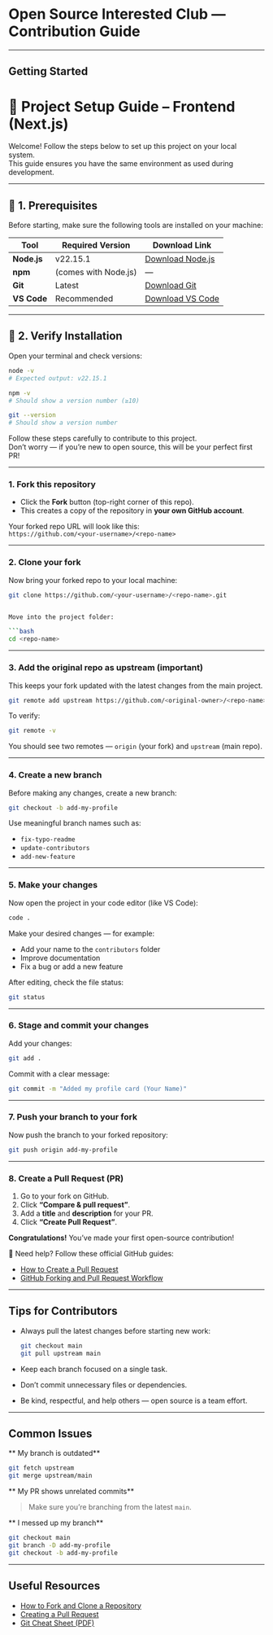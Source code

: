 #  Open Source Interested Club — Contribution Guide

---

##  Getting Started

# 🧰 Project Setup Guide – Frontend (Next.js)

Welcome! Follow the steps below to set up this project on your local system.  
This guide ensures you have the same environment as used during development.

---

## 🚀 1. Prerequisites

Before starting, make sure the following tools are installed on your machine:

| Tool | Required Version | Download Link |
|------|------------------|----------------|
| **Node.js** | v22.15.1 | [Download Node.js](https://nodejs.org/en/download) |
| **npm** | (comes with Node.js) | — |
| **Git** | Latest | [Download Git](https://git-scm.com/downloads) |
| **VS Code** | Recommended | [Download VS Code](https://code.visualstudio.com/) |

---

## 🧩 2. Verify Installation

Open your terminal and check versions:

```bash
node -v
# Expected output: v22.15.1

npm -v
# Should show a version number (≥10)

git --version
# Should show a version number
```



Follow these steps carefully to contribute to this project.  
Don’t worry — if you’re new to open source, this will be your perfect first PR!

---

###  1. Fork this repository

- Click the **Fork** button (top-right corner of this repo).  
- This creates a copy of the repository in **your own GitHub account**.

Your forked repo URL will look like this:  
`https://github.com/<your-username>/<repo-name>`

---

###  2. Clone your fork

Now bring your forked repo to your local machine:

```bash
git clone https://github.com/<your-username>/<repo-name>.git


Move into the project folder:

```bash
cd <repo-name>
```

---

###  3. Add the original repo as upstream (important)

This keeps your fork updated with the latest changes from the main project.

```bash
git remote add upstream https://github.com/<original-owner>/<repo-name>.git
```

To verify:

```bash
git remote -v
```

You should see two remotes — `origin` (your fork) and `upstream` (main repo).

---

###  4. Create a new branch

Before making any changes, create a new branch:

```bash
git checkout -b add-my-profile
```

Use meaningful branch names such as:

* `fix-typo-readme`
* `update-contributors`
* `add-new-feature`

---

###  5. Make your changes

Now open the project in your code editor (like VS Code):

```bash
code .
```

Make your desired changes — for example:

* Add your name to the `contributors` folder
* Improve documentation
* Fix a bug or add a new feature

After editing, check the file status:

```bash
git status
```

---

###  6. Stage and commit your changes

Add your changes:

```bash
git add .
```

Commit with a clear message:

```bash
git commit -m "Added my profile card (Your Name)"
```

---

###  7. Push your branch to your fork

Now push the branch to your forked repository:

```bash
git push origin add-my-profile
```

---

###  8. Create a Pull Request (PR)

1. Go to your fork on GitHub.
2. Click **“Compare & pull request”**.
3. Add a **title** and **description** for your PR.
4. Click **“Create Pull Request”**.

 **Congratulations!** You’ve made your first open-source contribution!

🧭 Need help? Follow these official GitHub guides:

* [How to Create a Pull Request](https://docs.github.com/en/pull-requests/collaborating-with-pull-requests/proposing-changes-to-your-work-with-pull-requests/creating-a-pull-request)
* [GitHub Forking and Pull Request Workflow](https://docs.github.com/en/get-started/quickstart/fork-a-repo)

---

##  Tips for Contributors

* Always pull the latest changes before starting new work:

  ```bash
  git checkout main
  git pull upstream main
  ```

* Keep each branch focused on a single task.

* Don’t commit unnecessary files or dependencies.

* Be kind, respectful, and help others — open source is a team effort.

---

##  Common Issues

** My branch is outdated**

```bash
git fetch upstream
git merge upstream/main
```

** My PR shows unrelated commits**

> Make sure you’re branching from the latest `main`.

** I messed up my branch**

```bash
git checkout main
git branch -D add-my-profile
git checkout -b add-my-profile
```

---

##  Useful Resources

* [How to Fork and Clone a Repository](https://docs.github.com/en/get-started/quickstart/fork-a-repo)
* [Creating a Pull Request](https://docs.github.com/en/pull-requests/collaborating-with-pull-requests)
* [Git Cheat Sheet (PDF)](https://education.github.com/git-cheat-sheet-education.pdf)


```
```
